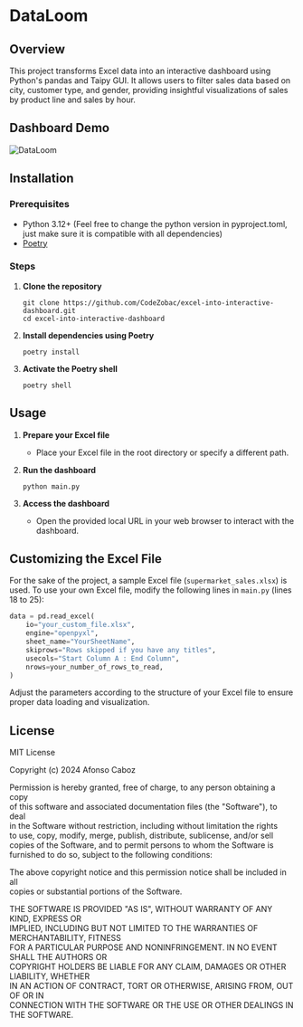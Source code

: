 # DataLoom

## Overview
This project transforms Excel data into an interactive dashboard using Python's pandas and Taipy GUI. It allows users to filter sales data based on city, customer type, and gender, providing insightful visualizations of sales by product line and sales by hour.

## Dashboard Demo
![DataLoom](images/DataLoom_demo.gif)

## Installation

### Prerequisites
- Python 3.12+ (Feel free to change the python version in pyproject.toml, just make sure it is compatible with all dependencies)
- [Poetry](https://python-poetry.org/docs/#installation)

### Steps
1. **Clone the repository**
    ```
    git clone https://github.com/CodeZobac/excel-into-interactive-dashboard.git
    cd excel-into-interactive-dashboard
    ```

2. **Install dependencies using Poetry**
    ```
    poetry install
    ```

3. **Activate the Poetry shell**
    ```
    poetry shell
    ```

## Usage
1. **Prepare your Excel file**
    - Place your Excel file in the root directory or specify a different path.

2. **Run the dashboard**
    ```
    python main.py
    ```

3. **Access the dashboard**
    - Open the provided local URL in your web browser to interact with the dashboard.

## Customizing the Excel File
For the sake of the project, a sample Excel file (`supermarket_sales.xlsx`) is used. To use your own Excel file, modify the following lines in `main.py` (lines 18 to 25):

```python
data = pd.read_excel(
    io="your_custom_file.xlsx",
    engine="openpyxl",
    sheet_name="YourSheetName",
    skiprows="Rows skipped if you have any titles",
    usecols="Start Column A : End Column",
    nrows=your_number_of_rows_to_read,
)
```
Adjust the parameters according to the structure of your Excel file to ensure proper data loading and visualization.

## License

MIT License

Copyright (c) 2024 Afonso Caboz

Permission is hereby granted, free of charge, to any person obtaining a copy \
of this software and associated documentation files (the "Software"), to deal \
in the Software without restriction, including without limitation the rights \
to use, copy, modify, merge, publish, distribute, sublicense, and/or sell \
copies of the Software, and to permit persons to whom the Software is \
furnished to do so, subject to the following conditions:

The above copyright notice and this permission notice shall be included in all \
copies or substantial portions of the Software.

THE SOFTWARE IS PROVIDED "AS IS", WITHOUT WARRANTY OF ANY KIND, EXPRESS OR \
IMPLIED, INCLUDING BUT NOT LIMITED TO THE WARRANTIES OF MERCHANTABILITY, FITNESS \
FOR A PARTICULAR PURPOSE AND NONINFRINGEMENT. IN NO EVENT SHALL THE AUTHORS OR \
COPYRIGHT HOLDERS BE LIABLE FOR ANY CLAIM, DAMAGES OR OTHER LIABILITY, WHETHER \
IN AN ACTION OF CONTRACT, TORT OR OTHERWISE, ARISING FROM, OUT OF OR IN \
CONNECTION WITH THE SOFTWARE OR THE USE OR OTHER DEALINGS IN THE SOFTWARE.

